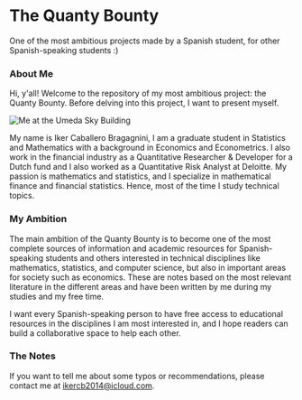 # The Quanty Bounty

One of the most ambitious projects made by a Spanish student, for other Spanish-speaking students :)

### About Me

Hi, y'all! Welcome to the repository of my most ambitious project: the Quanty Bounty. Before delving into this project, I want to present myself.

![Me at the Umeda Sky Building](images/your_image.png)

My name is Iker Caballero Bragagnini, I am a graduate student in Statistics and Mathematics with a background in Economics and Econometrics. I also work in the financial industry as a Quantitative Researcher & Developer for a Dutch fund and I also worked as a Quantitative Risk Analyst at Deloitte. My passion is mathematics and statistics, and I specialize in mathematical finance and financial statistics. Hence, most of the time I study technical topics.

### My Ambition

The main ambition of the Quanty Bounty is to become one of the most complete sources of information and academic resources for Spanish-speaking students and others interested in technical disciplines like mathematics, statistics, and computer science, but also in important areas for society such as economics. These are notes based on the most relevant literature in the different areas and have been written by me during my studies and my free time.

I want every Spanish-speaking person to have free access to educational resources in the disciplines I am most interested in, and I hope readers can build a collaborative space to help each other.

### The Notes

If you want to tell me about some typos or recommendations, please contact me at ikercb2014@icloud.com.

